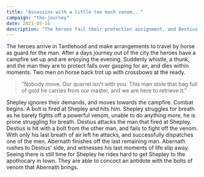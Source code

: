 ```yaml
---
title: "Assassins with a little too much venom..."
campaign: "the-journey"
date: 2021-05-16
description: "The heroes fail their protection assignment, and Destius dies..."
---
```


The heroes arrive in Tantlehood and make arrangements to travel by horse as guard for the man. After a days journey out of the city the heroes have a campfire set up and are enjoying the evening. Suddenly whistle, a thunk, and the man they are to protect falls over gasping for air, and dies within moments. Two men on horse back trot up with crossbows at the ready.

> "Nobody move. Our quarrel isn't with you. This man stole that bag full of gold he carries from our master, and we are here to retrieve it."

Shepley ignores their demands, and moves towards the campfire. Combat begins. A bolt is fired at Shepley and hits him. Shepley struggles for breath as he barely fights off a powerful venom, unable to do anything more, he is prone struggling for breath. Destius attacks the man that fired at Shepley. Destius is hit with a bolt from the other man, and fails to fight off the venom. With only his last breath of air left he attacks, and successfully dispatches one of the men. Abernath finishes off the last remaining man. Abernath rushes to Destius' side, and witnesses his last moments of life slip away. Seeing there is still time for Shepley he rides hard to get Shepley to the apothocary in town. They are able to concoct an antidote with the bolts of venom that Abernath brings. 